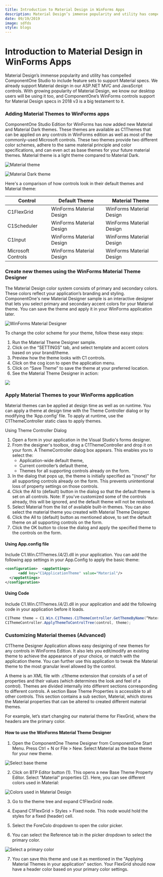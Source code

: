```yaml
---
title: Introduction to Material Design in WinForms Apps
description: Material Design’s immense popularity and utility has compelled ComponentOne Studio to include feature sets to support Material specs. We already support Material design in our ASP.NET MVC and JavaScript controls.
date: 09/19/2019
image: sdfds
style: blogs
---
```


# Introduction to Material Design in WinForms Apps

Material Design’s immense popularity and utility has compelled ComponentOne Studio to include feature sets to support Material specs. We already support Material design in our ASP.NET MVC and JavaScript controls. With growing popularity of Material Design, we know our desktop users will be using it too, and ComponentOne’s WinForms controls support for Material Design specs in 2018 v3 is a big testament to it.

### Adding Material Themes to WinForms apps

ComponentOne Studio Edition for WinForms has now added new Material and Material Dark themes. These themes are available as C1Themes that can be applied on any controls in WinForms edition as well as most of the commonly-used Microsoft controls. These two themes provide two different color schemes, adhere to the same material principle and color specifications, and can even act as base themes for your future material themes. Material theme is a light theme compared to Material Dark.

![Material theme](https://grapecitycontentcdn.azureedge.net/blogs/componentone/20181129-material-theme-designer/image01.png)

![Material Dark theme](https://grapecitycontentcdn.azureedge.net/blogs/componentone/20181129-material-theme-designer/image02.png)

Here's a comparison of how controls look in their default themes and Material theme:

|Control           | Default Theme          | Material Theme         |
|------------------|------------------------|------------------------|
|C1FlexGrid        |WinForms Material Design|WinForms Material Design|
|C1Scheduler       |WinForms Material Design|WinForms Material Design|
|C1Input           |WinForms Material Design|WinForms Material Design|
|Microsoft Controls|WinForms Material Design|WinForms Material Design|

### Create new themes using the WinForms Material Theme Designer

The Material Design color system consists of primary and secondary colors. These colors reflect your application’s branding and styling. ComponentOne's new Material Designer sample is an interactive designer that lets you select primary and secondary accent colors for your Material theme. You can save the theme and apply it in your WinForms application later.

![WinForms Material Designer](https://grapecitycontentcdn.azureedge.net/blogs/componentone/20181129-material-theme-designer/image11.png)

To change the color scheme for your theme, follow these easy steps:

1. Run the Material Theme Designer sample.
2. Click on the “SETTINGS” tab, and select template and accent colors based on your brand/theme.
3. Preview how the theme looks with C1 controls.
4. Click on the cog icon to open the application menu.
5. Click on “Save Theme” to save the theme at your preferred location.
6. See the Material Theme Designer in action:

![](https://grapecitycontentcdn.azureedge.net/blogs/componentone/20181129-material-theme-designer/material-design-walkthrough.gif)

### Apply Material Themes to your WinForms application

Material themes can be applied at design time as well as on runtime. You can apply a theme at design time with the Theme Controller dialog or by modifying the ‘App.config’ file. To apply at runtime, use the C1ThemeController static class to apply themes.

Using Theme Controller Dialog

1. Open a form in your application in the Visual Studio's forms designer.
2. From the designer's toolbox, drag a C1ThemeController and drop it on your form. A ThemeController dialog box appears. This enables you to select the:
    - Application-wide default theme,
    - Current controller’s default theme,
    - Themes for all supporting controls already on the form.
3. In the dialog that pops up, the theme is initially specified as "(none)" for all supporting controls already on the form. This prevents unintentional loss of property settings on those controls.
4. Click the All to (default) button in the dialog so that the default theme is set on all controls. Note: If you've customized some of the controls already, this will be ignored, and the default theme will not be restored.
5. Select Material from the list of available built-in themes. You can also select the material theme you created with Material Theme Designer.
6. Click the All to (default) button as mentioned above, to set the default theme on all supporting controls on the form.
7. Click the OK button to close the dialog and apply the specified theme to the controls on the form.


#### Using App.config file

Include C1.Win.C1Themes.(4/2).dll in your application. You can add the following app settings in your App.Config to apply the basic theme:
```xml
<configuration>  <appSettings>
      <add key="C1ApplicationTheme" value="Material"/>
  </appSettings>
</configuration>
```

#### Using Code
Include C1.Win.C1Themes.(4/2).dll in your application and add the following code in your application before it loads.

```cs
C1Theme theme = C1.Win.C1Themes.C1ThemeController.GetThemeByName(“Material”, false);
C1ThemeController.ApplyThemeToControlTree(control, theme);
```

### Customizing Material themes (Advanced)

C1Theme Designer Application allows easy designing of new themes for any controls in WinForms Edition. It also lets you edit/modify an existing theme to achieve the appearance of your choice, or match with the application theme. You can further use this application to tweak the Material theme to the most granular level allowed by the control.

A theme is an XML file with .c1theme extension that consists of a set of properties and their values (which determines the look and feel of a control). Themes are divided internally into different sections corresponding to different controls. A section Base Theme Properties is accessible to all other controls. This section contains a sub section, Material, which stores the Material properties that can be altered to created different material themes.

For example, let’s start changing our material theme for FlexGrid, where the headers are the primary color.

#### How to use the WinForms Material Theme Designer
1. Open the ComponentOne Theme Designer from ComponentOne Start Menu. Press Ctrl + N or File > New. Select Material as the base theme for your new theme.

![Select base theme](https://grapecitycontentcdn.azureedge.net/blogs/componentone/20181129-material-theme-designer/image12.png)

2. Click on BTP Editor button (1). This opens a new Base Theme Property Editor. Select “Material” properties (2). Here, you can see different colors used in Material:

![Colors used in Material Design](https://grapecitycontentcdn.azureedge.net/blogs/componentone/20181129-material-theme-designer/image13.png)

3. Go to the theme tree and expand C1FlexGrid node.

4. Expand C1FlexGrid > Styles > Fixed node. This node would hold the styles for a fixed (header) cell.

5. Select the ForeColo dropdown to open the color picker.

6. You can select the Reference tab in the picker dropdown to select the primary color.

![Select a primary color](https://grapecitycontentcdn.azureedge.net/blogs/componentone/20181129-material-theme-designer/image14.png)

7. You can save this theme and use it as mentioned in the "Applying Material Themes in your application" section. Your FlexGrid should now have a header color based on your primary color settings.